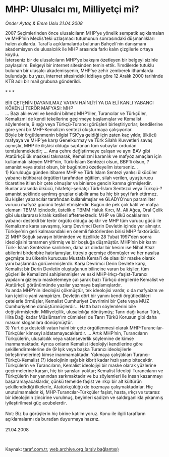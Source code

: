 # MHP: Ulusalcı mı, Milliyetçi mi?

*Önder Aytaç & Emre Uslu 21.04.2008*

<div class="taraf_structure_2col_1zq">
<div class="margen_n">



 <p>2007 Seçimlerinden önce ulusalcıların MHP’ye yönelik sempatik açıklamaları ve MHP’nin Meclis’teki uzlaşmacı tutumunun sonrasındaki düşmanlıkları halen akıllarda. Taraf’a açıklamalarda bulunan Bahçeli’nin danışmanı akademisyen de ulusalcılık ile MHP arasında farkı kalın çizgilerle ortaya koydu. <br/>
İsterseniz bir de ulusalcıların MHP’ye bakışını özetleyen bir belgeyi sizinle paylaşalım. Belgeyi bir internet sitesinden temin ettik. ?imdilerde tutuklu bulunan bir ulusalcı akademisyenin, MHP’ye zehir zemberek ithamlarda bulunduğu bu yazı, internet sitesindeki iddiaya göre 12 Aralık 2000 tarihinde KTB adlı bir mail grubuna gönderildi. <br/>
<br/>
* * *<br/>
<br/>
BİR ÇETENİN DAYANILMAZ VATAN HAİNLİ?İ YA DA ELİ KANLI YABANCI KÖKENLİ TERÖR MAFYASI: MHP<br/>
... Bazı aklıevvel ve kendini bilmez MHP’liler, Turancılar ve Türkçüler, Kemalizmi de kendi tekellerine geçirmeye başlamışlar ve Kemalist söylemlerle, 9 ışığı veya Türkçü-Turancı görüşleri birleştiriyorlar; kendilerine göre yeni bir MHP-Kemalizm sentezi oluşturmaya çalışıyorlar. <br/>
Böyle bir örgütlenmenin bilgisi TSK’ya geldiği için zaten kaç yıldır, ülkücü mafyaya ve MHP’ye karşı Genelkurmay ve Türk Silahlı Kuvvetleri savaş açmıştır, MHP ile ilişkisi olduğu saptanan tüm subaylar ordudan temizlenmektedir; ... Ama çehre değiştirmeye çalışan ve aynı BAV gibi Atatürkçülük maskesi takınarak, Kemalizmi karanlık ve mafyöz amaçları için kullanmak isteyen MHP’nin, Türk-İslam Sentezci olsun, BBP’li olsun, ?amanist veya ateist olsun, bir bugününü özetleyelim isterseniz... <br/>
1) Kurulduğu günden itibaren MHP ve Türk İslam Sentezi yanlısı ülkücüler yabancı istihbarat örgütleri tarafından eğitilen, silah verilen, uyuşturucu ticaretine itilen bir çete olmuşlar ve binlerce gencin kanına girmişlerdir. Bunlar arasında ülkücü, hilafetçi-şeriatçı Türk-İslam Sentezci veya Türkçü-?amanist şeklinde ayrılmış gruplar olabilir ama bu hiç bir şeyi fark ettirmez. Bu kişiler yabancılar tarafından kullanılmışlar ve GLADYO’nun paramiliter vurucu mafyöz gücünü teşkil etmişlerdir. Bugün de pek çok katil ve mafya elemanı TBMM içindedir, üstelik o TBMM Haluk Kırcı, M. Ali Ağca, Oral Çelik gibi uluslararası kiralık katilleri affetmektedir. MHP ve ülkü ocaklarının yabancı destekli bir terör örgütü olduğu açıktır ve MHP tüm vurucu gücü ile Kemalizme karsı savaşmış, karşı Devrimci Derin Devletin içinde yer almıştır. Türkiye’nin geri kalmasındaki en önemli faktörlerden birisi MHP faktörüdür.<br/>
2) MHP Soğuk savaşın bitiminden ve özellikle 28 ?ubat 1997’den sonra ideolojisini tamamen yitirmiş ve bir boşluğa düşmüştür. MHP’nin bir kısmı Türk- İslam Sentezine sarılırken, daha az dindar bir kesim ise Nihal Atsız abilerini birdenbire hatırlamışlar, titreyip geçmişe dönmüşler ve her nasılsa geçmişte bu ülkenin kurucusu Mustafa Kemal’i de olası bir maske olarak yanı başlarında görüvermişlerdir. Karşı Devrimci Derin Devlete karşı, Kemalist bir Derin Devletin oluştuğunun bilincine varan bu kişiler, tüm güçleri ile Kemalizmi sahiplenmişler ve eski MHP-Irkçı-faşist-Turancı yapılarını gizleyip maskelemeye çalışarak bazı Türkçü dergilerde Kemalist ve Atatürkçü görünümünde yazılar yazmaya başlamışlardır. <br/>
?u anda MHP’nin ideolojisi çökmüştür, tek ideolojisi vardır, o da mafyaizm ve kan içicilik-yani vampirizm. Devletin dört bir yanını kendi örgütledikleri çetelerle örmüşler, Kemalist Cumhuriyet Devrimini bir Çete veya MUZ Cumhuriyetine dönüştürmüşlerdir... Hatta bazı söylemlerini bile değiştirmişlerdir. Milliyetçilik, ulusalcılığa dönüşmüş; Tanrı dağı kadar Türk, Hira Dağı kadar Müslüman’ım cümleleri de Tanrı Türkü Korusun gibi daha masum sloganlara dönüşmüştür. <br/>
3) Yurt dışı destekli vatan haini bir çete örgütlenmesi olarak MHP-Turancılar-Türkçüler kimseyi aldatamayacaklardır. ... Artık MHP’nin, Turancıların Türkçülerin, ulusalcılık veya vatanseverlik söylemine de kimse inanmamaktadır. Ayrıca onların Kemalist ideolojiyi kendilerine göre şekillendirmelerine de (9 Işık veya başka Turancı ideolojilerle birleştirmelerine) kimse inanmamaktadır. Yakmaya çalıştıkları Turancı-Türkçü-Kemalist (?) ideolojinin ışığı bir kibrit kadar hızlı yanıp bitecektir. Türkçülerin ve Turancıların, Kemalist ideolojiyi bir maske olarak yüzlerine geçirmelerine karşın, hiç bir şansları yoktur; Kemalist İdeoloji Turancıların ve Türkçülerin her yanından sarkmaktadır ve bu söylemleri ile insan kazanmayı başaramayacaklardır, çünkü temelde faşist ve ırkçı bir alt kültürün şekillendirdiği ilkelerle, Atatürkçülüğü de bozmaya çalışmaktadırlar. Hiç unutulmamalıdır ki, MHP-Turancılar-Türkçüler faşist, hasta, ırkçı ve tutarsız bir ideolojinin zincirine vurulmuş, beyinleri sadizm ve saldırganlıkla yıkanmış iyileştirilmesi güç acubelerdir.<br/>
<br/>
Not: Biz bu görüşlerin hiç birine katılmıyoruz. Konu ile ilgili tarafların açıklamalarını da buradan duyurmaya hazırız.<br/>
<br/>
21.04.2008</p>

<br/>


<div id="taraf_not">
</div>

</div>


</div>

Kaynak: [taraf.com.tr](http://www.taraf.com.tr:80/makale/466.htm), [web.archive.org (arşiv bağlantısı)](http://web.archive.org/web/20090420133859/http://www.taraf.com.tr:80/makale/466.htm)
